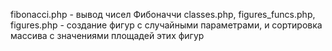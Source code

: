 fibonacci.php - вывод чисел Фибоначчи
classes.php, figures_funcs.php, figures.php - создание  фигур  с случайными параметрами, и сортировка массива с значениями площадей этих фигур
